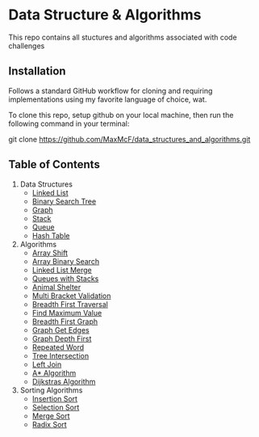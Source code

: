 # Data Structure & Algorithms
This repo contains all stuctures and algorithms associated with code challenges

## Installation
Follows a standard GitHub workflow for cloning and requiring implementations using my favorite language of choice, wat.

To clone this repo, setup github on your local machine, then run the following command in your terminal:

git clone https://github.com/MaxMcF/data_structures_and_algorithms.git

## Table of Contents
1. Data Structures
    - [Linked List](./data_structures/linked_list/README.md)
    - [Binary Search Tree](./data_structures/bst/README.md)
    - [Graph](./data_structures/graph/README.md)
    - [Stack](./data_structures/stack-queue/README.md)
    - [Queue](./data_structures/stack-queue/README.md)
    - [Hash Table](./data_structures/hash_table/README.md)
2. Algorithms
    - [Array Shift](./challenges/array_shift/README.md)
    - [Array Binary Search](./challenges/array_binary_search/README.md)
    - [Linked List Merge](./challenges/ll_merge/README.md)
    - [Queues with Stacks](./challenges/queue_with_stacks/README.md)
    - [Animal Shelter](./challenges/fifo_animal_shelter/README.md)
    - [Multi Bracket Validation](./challenges/multi_bracket_validation/README.md)
    - [Breadth First Traversal](./challenges/breadth_first_traversal/README.md)
    - [Find Maximum Value](./challenges/find_maximum_value_binary_tree/README.md)
    - [Breadth First Graph](./challenges/breath_first_graph/README.md)
    - [Graph Get Edges](./challenges/get_edges/README.md)
    - [Graph Depth First](./challenges/depth_first/README.md)
    - [Repeated Word](./challenges/repeated_word/README.md)
    - [Tree Intersection](./challenges/tree_intersection/README.md)
    - [Left Join](./challenges/left_join/README.md)
    - [A* Algorithm](./challenges/a_star_algorithm/README.md)
    - [Dijkstras Algorithm](./challenges/dijkstras_algorithm/README.md)
3. Sorting Algorithms
    - [Insertion Sort](./sorting_algos/insertion_sort/README.md)
    - [Selection Sort](./sorting_algos/selection_sort/README.md)
    - [Merge Sort](./sorting_algos/merge_sort/README.md)
    - [Radix Sort](./sorting_algos/radix_sort/README.md)